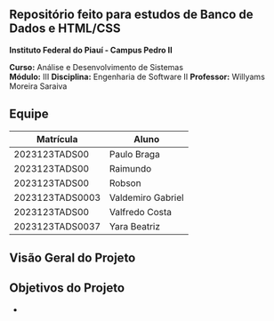 ## Repositório feito para estudos de Banco de Dados e HTML/CSS

**Instituto Federal do Piauí - Campus Pedro II**

**Curso:** Análise e Desenvolvimento de Sistemas  
**Módulo:** III
**Disciplina:** Engenharia de Software II 
**Professor:** Willyams Moreira Saraiva


## Equipe

| Matrícula       | Aluno             | 
|-----------------|-------------------|
| 2023123TADS00   | Paulo Braga       |
| 2023123TADS00   | Raimundo          | 
| 2023123TADS00   | Robson            | 
| 2023123TADS0003 | Valdemiro Gabriel | 
| 2023123TADS00   | Valfredo Costa    |
| 2023123TADS0037 | Yara Beatriz      | 

## Visão Geral do Projeto
  

## Objetivos do Projeto
- 
